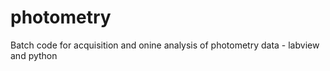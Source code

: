 # photometry

Batch code for acquisition and onine analysis of photometry data - labview and python
